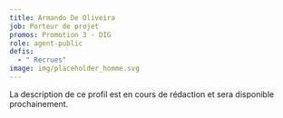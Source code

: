 ```yaml
---
title: Armando De Oliveira
job: Porteur de projet
promos: Promotion 3 - DIG
role: agent-public
defis:
  - " Recrues"
image: img/placeholder_homme.svg
---
```

La description de ce profil est en cours de rédaction et sera disponible prochainement.